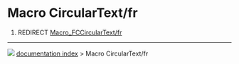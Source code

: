 # Macro CircularText/fr
1.  REDIRECT [Macro_FCCircularText/fr](Macro_FCCircularText/fr.md)



---
![](images/Right_arrow.png) [documentation index](../README.md) > Macro CircularText/fr
